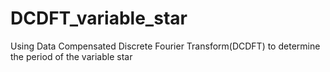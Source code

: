 # DCDFT_variable_star
Using Data Compensated Discrete Fourier Transform(DCDFT) to determine the period of the variable star
